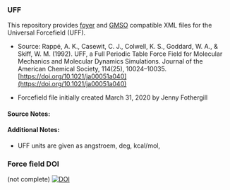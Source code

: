 ### UFF

This repository provides [foyer](https://github.com/mosdef-hub/foyer) and [GMSO](https://github.com/mosdef-hub/gmso) compatible XML files for the Universal Forcefield (UFF).

 * Source: Rappé, A. K., Casewit, C. J., Colwell, K. S., Goddard, W. A., & Skiff, W. M. (1992). UFF, a Full Periodic Table Force Field for Molecular Mechanics and Molecular Dynamics Simulations. Journal of the American Chemical Society, 114(25), 10024–10035. [https://doi.org/10.1021/ja00051a040](https://doi.org/10.1021/ja00051a040)

 * Forcefield file initially created March 31, 2020 by Jenny Fothergill

#### Source Notes:
<TODO>
<Add specific notes about parameters, e.g., if a set of parameters comes verbatim from prior work, provide details and a DOI>

#### Additional Notes:
<TODO>
<Add any other relevant information. Also for consistency, please define conversion factors used. 
Note that we strongly suggest the following unit conversions defined in OpenMM, e.g.:>
 
 * UFF units are given as angstroem, deg, kcal/mol, 
 
### Force field DOI
(not complete)
<TODO>[![DOI](https://zenodo.org/badge/XXX/USER_NAME/YOUR_FORCEFIELD_REPO.svg)](https://zenodo.org/badge/latestdoi/XXX/USER_NAME/YOUR_FORCEFIELD_REPO)</TODO>


